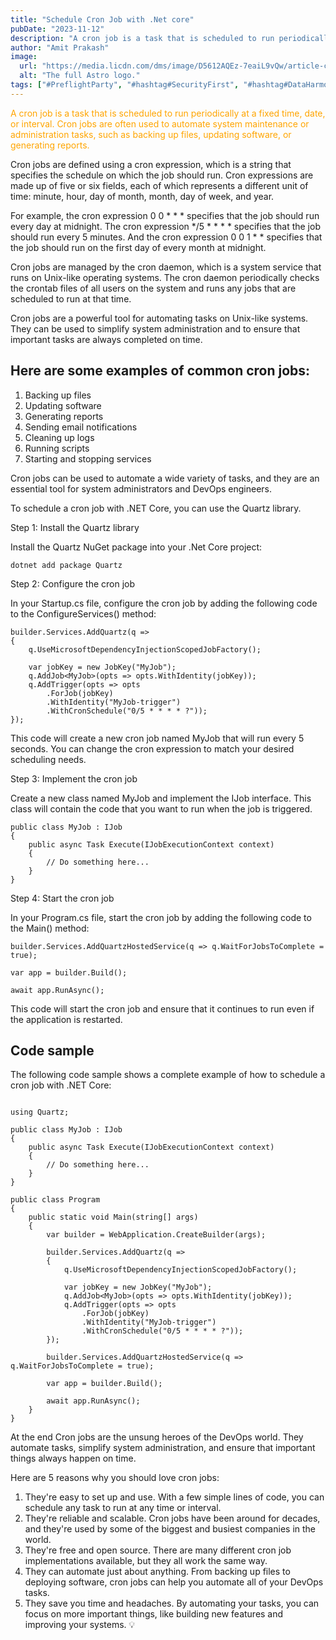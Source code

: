 ```yaml
---
title: "Schedule Cron Job with .Net core"
pubDate: "2023-11-12"
description: "A cron job is a task that is scheduled to run periodically at a fixed time, date, or interval. Cron jobs are often used to automate system..."
author: "Amit Prakash"
image:
  url: "https://media.licdn.com/dms/image/D5612AQEz-7eaiL9vQw/article-cover_image-shrink_720_1280/0/1699768929843?e=1713398400&v=beta&t=GkIyQGIzXjvvTWSHTMqWhzfRcswMjoW5xn-o2H4rqkE"
  alt: "The full Astro logo."
tags: ["#PreflightParty", "#hashtag#SecurityFirst", "#hashtag#DataHarmony", "#hashtag#NoMoreWebWalls"]
---
```


<span style="color:orange">A cron job is a task that is scheduled to run periodically at a fixed time, date, or interval. Cron jobs are often used to automate system maintenance or administration tasks, such as backing up files, updating software, or generating reports.</span>

Cron jobs are defined using a cron expression, which is a string that specifies the schedule on which the job should run. Cron expressions are made up of five or six fields, each of which represents a different unit of time: minute, hour, day of month, month, day of week, and year.

For example, the cron expression 0 0 * * * specifies that the job should run every day at midnight. The cron expression */5 * * * * specifies that the job should run every 5 minutes. And the cron expression 0 0 1 * * specifies that the job should run on the first day of every month at midnight.

Cron jobs are managed by the cron daemon, which is a system service that runs on Unix-like operating systems. The cron daemon periodically checks the crontab files of all users on the system and runs any jobs that are scheduled to run at that time.

Cron jobs are a powerful tool for automating tasks on Unix-like systems. They can be used to simplify system administration and to ensure that important tasks are always completed on time.

## Here are some examples of common cron jobs:
1. Backing up files
2. Updating software
3. Generating reports
4. Sending email notifications
5. Cleaning up logs
6. Running scripts
7. Starting and stopping services


Cron jobs can be used to automate a wide variety of tasks, and they are an essential tool for system administrators and DevOps engineers.

To schedule a cron job with .NET Core, you can use the Quartz library.

Step 1: Install the Quartz library

Install the Quartz NuGet package into your .Net Core project:

```
dotnet add package Quartz
```

Step 2: Configure the cron job

In your Startup.cs file, configure the cron job by adding the following code to the ConfigureServices() method:

```
builder.Services.AddQuartz(q =>
{
    q.UseMicrosoftDependencyInjectionScopedJobFactory();

    var jobKey = new JobKey("MyJob");
    q.AddJob<MyJob>(opts => opts.WithIdentity(jobKey));
    q.AddTrigger(opts => opts
        .ForJob(jobKey)
        .WithIdentity("MyJob-trigger")
        .WithCronSchedule("0/5 * * * * ?"));
});

```

This code will create a new cron job named MyJob that will run every 5 seconds. You can change the cron expression to match your desired scheduling needs.

Step 3: Implement the cron job

Create a new class named MyJob and implement the IJob interface. This class will contain the code that you want to run when the job is triggered.

```
public class MyJob : IJob
{
    public async Task Execute(IJobExecutionContext context)
    {
        // Do something here...
    }
}

```

Step 4: Start the cron job

In your Program.cs file, start the cron job by adding the following code to the Main() method:

```
builder.Services.AddQuartzHostedService(q => q.WaitForJobsToComplete = true);

var app = builder.Build();

await app.RunAsync();

```

This code will start the cron job and ensure that it continues to run even if the application is restarted.

## Code sample

The following code sample shows a complete example of how to schedule a cron job with .NET Core:

```

using Quartz;

public class MyJob : IJob
{
    public async Task Execute(IJobExecutionContext context)
    {
        // Do something here...
    }
}

public class Program
{
    public static void Main(string[] args)
    {
        var builder = WebApplication.CreateBuilder(args);

        builder.Services.AddQuartz(q =>
        {
            q.UseMicrosoftDependencyInjectionScopedJobFactory();

            var jobKey = new JobKey("MyJob");
            q.AddJob<MyJob>(opts => opts.WithIdentity(jobKey));
            q.AddTrigger(opts => opts
                .ForJob(jobKey)
                .WithIdentity("MyJob-trigger")
                .WithCronSchedule("0/5 * * * * ?"));
        });

        builder.Services.AddQuartzHostedService(q => q.WaitForJobsToComplete = true);

        var app = builder.Build();

        await app.RunAsync();
    }
}

```

At the end Cron jobs are the unsung heroes of the DevOps world. They automate tasks, simplify system administration, and ensure that important things always happen on time.

Here are 5 reasons why you should love cron jobs:

1. They're easy to set up and use. With a few simple lines of code, you can schedule any task to run at any time or interval.
2. They're reliable and scalable. Cron jobs have been around for decades, and they're used by some of the biggest and busiest companies in the world.
3. They're free and open source. There are many different cron job implementations available, but they all work the same way.
4. They can automate just about anything. From backing up files to deploying software, cron jobs can help you automate all of your DevOps tasks.
5. They save you time and headaches. By automating your tasks, you can focus on more important things, like building new features and improving your systems. 💡
